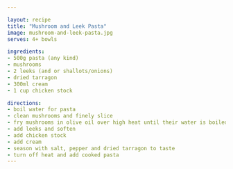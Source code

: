 ```yaml
---

layout: recipe
title: "Mushroom and Leek Pasta"
image: mushroom-and-leek-pasta.jpg
serves: 4+ bowls

ingredients:
- 500g pasta (any kind)
- mushrooms
- 2 leeks (and or shallots/onions)
- dried tarragon
- 300ml cream
- 1 cup chicken stock

directions:
- boil water for pasta
- clean mushrooms and finely slice
- fry mushrooms in olive oil over high heat until their water is boiled off
- add leeks and soften
- add chicken stock
- add cream
- season with salt, pepper and dried tarragon to taste
- turn off heat and add cooked pasta 
---
```


